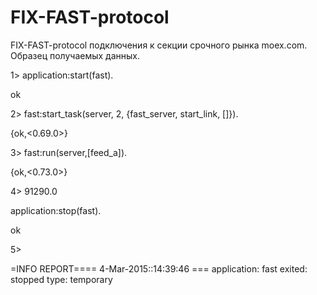 FIX-FAST-protocol
=================
FIX-FAST-protocol подключения к секции срочного рынка moex.com. Образец получаемых данных.



1> application:start(fast).

ok

2> fast:start_task(server, 2, {fast_server, start_link, []}).

{ok,<0.69.0>} 

3> fast:run(server,[feed_a]). 

{ok,<0.73.0>} 

4> 91290.0 
 
application:stop(fast).

ok 

5> 

=INFO REPORT==== 4-Mar-2015::14:39:46 === 
    application: fast 
    exited: stopped 
    type: temporary
